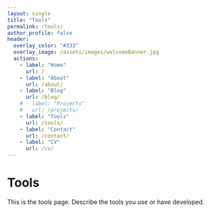 ```yaml
---
layout: single
title: "Tools"
permalink: /tools/
author_profile: false
header:
  overlay_color: "#333"
  overlay_image: /assets/images/welcomeBanner.jpg
  actions:
    - label: "Home"
      url: /
    - label: "About"
      url: /about/
    - label: "Blog"
      url: /blog/
    # - label: "Projects"
    #   url: /projects/
    - label: "Tools"
      url: /tools/
    - label: "Contact"
      url: /contact/
    - label: "CV"
      url: /cv/
---
```


# Tools

This is the tools page. Describe the tools you use or have developed.
